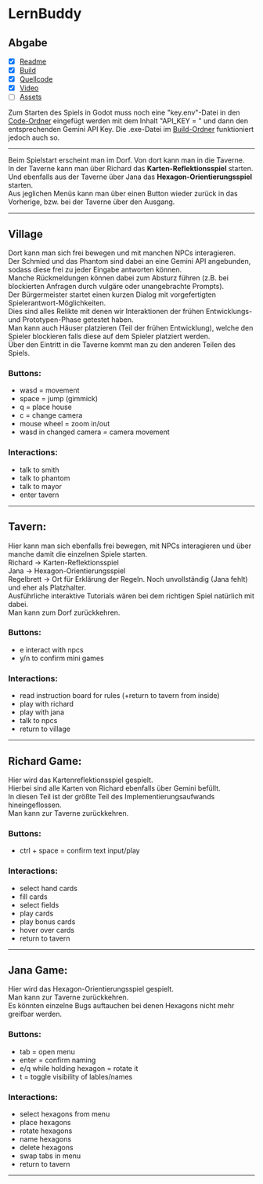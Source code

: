 # LernBuddy

## Abgabe
- [x] [Readme](README.md)
- [x] [Build](Build)
- [x] [Quellcode](Code)
- [x] [Video](Video.mp4)
- [ ] [Assets]()

Zum Starten des Spiels in Godot muss noch eine "key.env"-Datei in den [Code-Ordner](Code) eingefügt werden mit dem Inhalt "API_KEY = " und dann den entsprechenden Gemini API Key.
Die .exe-Datei im [Build-Ordner](Build) funktioniert jedoch auch so.

---
Beim Spielstart erscheint man im Dorf. Von dort kann man in die Taverne.  
In der Taverne kann man über Richard das **Karten-Reflektionsspiel** starten.  
Und ebenfalls aus der Taverne über Jana das **Hexagon-Orientierungsspiel** starten.  
Aus jeglichen Menüs kann man über einen Button wieder zurück in das Vorherige, bzw. bei der Taverne über den Ausgang.  

---
## Village
Dort kann man sich frei bewegen und mit manchen NPCs interagieren.  
Der Schmied und das Phantom sind dabei an eine Gemini API angebunden, sodass diese frei zu jeder Eingabe antworten können.  
Manche Rückmeldungen können dabei zum Absturz führen (z.B. bei blockierten Anfragen durch vulgäre oder unangebrachte Prompts).  
Der Bürgermeister startet einen kurzen Dialog mit vorgefertigten Spielerantwort-Möglichkeiten.  
Dies sind alles Relikte mit denen wir Interaktionen der frühen Entwicklungs- und Prototypen-Phase getestet haben.  
Man kann auch Häuser platzieren (Teil der frühen Entwicklung), welche den Spieler blockieren falls diese auf dem Spieler platziert werden.  
Über den Eintritt in die Taverne kommt man zu den anderen Teilen des Spiels.  

### Buttons:
- wasd = movement
- space = jump (gimmick)
- q = place house
- c = change camera
- mouse wheel = zoom in/out
- wasd in changed camera = camera movement

### Interactions:
- talk to smith
- talk to phantom
- talk to mayor
- enter tavern

---
## Tavern:
Hier kann man sich ebenfalls frei bewegen, mit NPCs interagieren und über manche damit die einzelnen Spiele starten.  
Richard → Karten-Reflektionsspiel  
Jana → Hexagon-Orientierungsspiel  
Regelbrett → Ort für Erklärung der Regeln. Noch unvollständig (Jana fehlt) und eher als Platzhalter.  
Ausführliche interaktive Tutorials wären bei dem richtigen Spiel natürlich mit dabei.  
Man kann zum Dorf zurückkehren.  

### Buttons:
- e interact with npcs
- y/n to confirm mini games

### Interactions:
- read instruction board for rules (+return to tavern from inside)
- play with richard
- play with jana
- talk to npcs
- return to village

---
## Richard Game:
Hier wird das Kartenreflektionsspiel gespielt.  
Hierbei sind alle Karten von Richard ebenfalls über Gemini befüllt.  
In diesen Teil ist der größte Teil des Implementierungsaufwands hineingeflossen.  
Man kann zur Taverne zurückkehren.  

### Buttons:
- ctrl + space = confirm text input/play

### Interactions:
- select hand cards
- fill cards
- select fields
- play cards
- play bonus cards
- hover over cards
- return to tavern

---
## Jana Game:
Hier wird das Hexagon-Orientierungsspiel gespielt.  
Man kann zur Taverne zurückkehren.  
Es könnten einzelne Bugs auftauchen bei denen Hexagons nicht mehr greifbar werden.  

### Buttons:
- tab = open menu
- enter = confirm naming
- e/q while holding hexagon = rotate it
- t = toggle visibility of lables/names

### Interactions:
- select hexagons from menu
- place hexagons
- rotate hexagons
- name hexagons
- delete hexagons
- swap tabs in menu
- return to tavern

---
